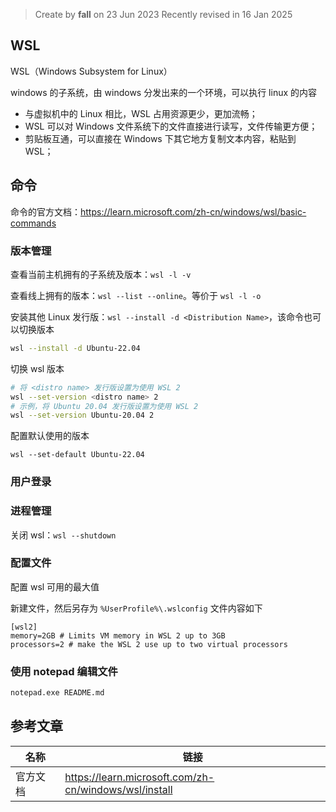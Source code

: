 > Create by **fall** on 23 Jun 2023
> Recently revised in 16 Jan 2025

## WSL

WSL（Windows Subsystem for Linux）

windows 的子系统，由 windows 分发出来的一个环境，可以执行 linux 的内容

- 与虚拟机中的 Linux 相比，WSL 占用资源更少，更加流畅；
- WSL 可以对 Windows 文件系统下的文件直接进行读写，文件传输更方便；
- 剪贴板互通，可以直接在 Windows 下其它地方复制文本内容，粘贴到 WSL；

## 命令

命令的官方文档：https://learn.microsoft.com/zh-cn/windows/wsl/basic-commands

### 版本管理

查看当前主机拥有的子系统及版本：`wsl -l -v`

查看线上拥有的版本：`wsl --list --online`。等价于 `wsl -l -o` 

安装其他 Linux 发行版：`wsl --install -d <Distribution Name>`，该命令也可以切换版本

```bash
wsl --install -d Ubuntu-22.04
```


切换 wsl 版本

```bash
# 将 <distro name> 发行版设置为使用 WSL 2
wsl --set-version <distro name> 2
# 示例，将 Ubuntu 20.04 发行版设置为使用 WSL 2
wsl --set-version Ubuntu-20.04 2
```

配置默认使用的版本

```
wsl --set-default Ubuntu-22.04
```



### 用户登录



### 进程管理

关闭 wsl：`wsl --shutdown`

### 配置文件

配置 wsl 可用的最大值

新建文件，然后另存为 `%UserProfile%\.wslconfig` 文件内容如下

```
[wsl2]
memory=2GB # Limits VM memory in WSL 2 up to 3GB
processors=2 # make the WSL 2 use up to two virtual processors
```

### 使用 notepad 编辑文件

```bash
notepad.exe README.md
```

## 参考文章

| 名称     | 链接                                                  |
| -------- | ----------------------------------------------------- |
| 官方文档 | https://learn.microsoft.com/zh-cn/windows/wsl/install |

